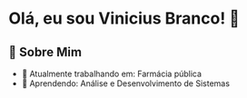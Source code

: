 # Olá, eu sou Vinicius Branco! 👋

## 🚀 Sobre Mim
- 🔭 Atualmente trabalhando em: Farmácia pública
- 🌱 Aprendendo: Análise e Desenvolvimento de Sistemas
